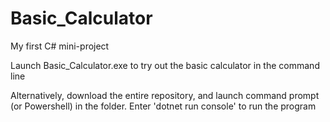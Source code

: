# Basic_Calculator
My first C# mini-project

Launch Basic_Calculator.exe to try out the basic calculator in the command line

Alternatively, download the entire repository, and launch command prompt (or Powershell) in the folder. Enter 'dotnet run console' to run the program
